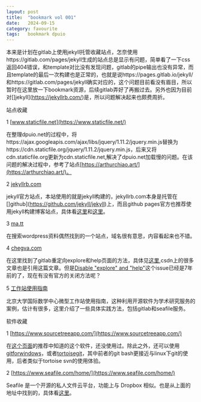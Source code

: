 ```yaml
---
layout: post
title:  "bookmark vol 001"
date:   2024-09-15
category: favourite 
tags:   bookmark dpuio
---
```


本来是计划在gitlab上使用jekyll托管收藏站点，怎奈使用https://gitlab.com/pages/jekyll生成的站点总是显示有问题，简单看了一下css返回404错误，和template对比没有发现问题，gitlab的pipe输出也没有异常，而且template的最后一次构建也是正常的，也就是说https://pages.gitlab.io/jekyll/和https://gitlab.com/pages/jekyll确实对应的，这个问题目前看没有眉目，所以暂时在这里放一下bookmark资源，后续gitlab弄好了再搬过去。另外也因为目前对[]jekyll](https://jekyllrb.com/)是，所以问题解决起来也颇费周折。

站点收藏

1 [www.staticfile.net](https://www.staticfile.net/)

在整理dpuio.net的过程中，将https://ajax.googleapis.com/ajax/libs/jquery/1.11.2/jquery.min.js替换为https://cdn.staticfile.org/jquery/1.11.2/jquery.min.js，后来又将cdn.staticfile.org更新为cdn.staticfile.net,解决了dpuio.net加载慢的问题。在该问题的解决过程中，参考了站点[https://arthurchiao.art/](https://arthurchiao.art/)。

2 [jekyllrb.com](https://jekyllrb.com/)

jekyll官方站点，本站使用的就是jekyll构建的，jekyllrb.com本身是托管在[]github](https://github.com/jekyll/jekyll)上，而且github pages官方也推荐使用jekyll构建博客站点，具体看[这里](https://pages.github.com/)和[这里](https://docs.github.com/en/pages/setting-up-a-github-pages-site-with-jekyll/about-github-pages-and-jekyll)。

3 [ma.tt](https://ma.tt/)

在搜索wordpress资料偶然找到的一个站点，域名很有意思，内容看起来也不错。

4 [chegva.com](https://chegva.com/)

在这里找到了gitlab重定向explore和help页面的方法，具体见[这里](https://chegva.com/3413.html),csdn上的很多文章也是引用这篇文章。但是[Disable "explore" and "help"](https://gitlab.com/gitlab-org/gitlab-foss/-/issues/32387)这个issue已经是7年前的了，现在有没有官方的关闭方法呢？

5 [工作站使用指南](https://faculty.bicmr.pku.edu.cn/~wenzw/pages/index.html)

北京大学国际数学中心微型工作站使用指南，这种利用开源软件为学术研究服务的案例，估计有很多，这里介绍了一些具体实践方法，包括gitlab和seafile服务。

软件收藏

1 [https://www.sourcetreeapp.com/](https://www.sourcetreeapp.com/)

在[这个页面](http://faculty.bicmr.pku.edu.cn/~wenzw/pages/services.html#gitlab)的推荐中知道的这个软件，还没使用过。除此之外，还可以使用[gitforwindows](https://gitforwindows.org/)，或者[tortoisegit](https://tortoisegit.org/)，其中前者的git bash更接近与linux下git的使用，后者类似于tortoise svn的使用体验。

2 [https://www.seafile.com/home/](https://www.seafile.com/home/)

Seafile 是一个开源的私人文件云平台，功能上与 Dropbox 相似。也是从上面的地址中找到的，具体看[这里](http://faculty.bicmr.pku.edu.cn/~wenzw/pages/services.html#seafile)。
